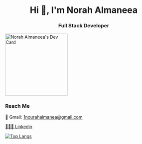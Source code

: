 <h1 align="center">Hi 👋, I'm Norah Almaneea</h1>
<h3 align="center">Full Stack Developer</h3>

<a href="https://app.daily.dev/norahalmaneea"><img src="https://api.daily.dev/devcards/efd9a5dca8634c8b9e6c9da5b000d6af.png?r=z40" width="200" alt="Norah Almaneea's Dev Card"/></a>

<h3 align="left">Reach Me</h3>
<p> 📨 Gmail: <a href="mailto:<a href="mailto:1nourahalmanea@gmail.com">1nourahalmanea@gmail.com</a> </p>
<p align="left">
<a href="https://linkedin.com/in/norah-almaneea" target="blank">👩🏻‍💻 Linkedin</a>
</p>


[![Top Langs](https://github-readme-stats.vercel.app/api/top-langs/?username=NorahManeea&layout=compact)](https://github.com/anuraghazra/github-readme-stats)
